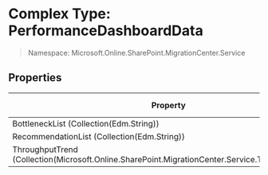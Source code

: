 # Complex Type: PerformanceDashboardData

> Namespace: Microsoft.Online.SharePoint.MigrationCenter.Service

## Properties

Property | SPO | SP 2019 | SP 2016 | SP 2013
----------|:---:|:-------:|:-------:|:-------:
BottleneckList (Collection(Edm.String)) | ✅ | ❌ | ❌ | ❌
RecommendationList (Collection(Edm.String)) | ✅ | ❌ | ❌ | ❌
ThroughputTrend (Collection(Microsoft.Online.SharePoint.MigrationCenter.Service.ThroughputData)) | ✅ | ❌ | ❌ | ❌